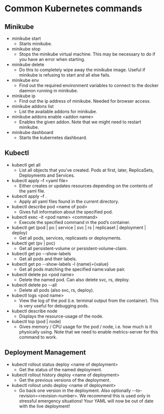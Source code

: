 # Common Kubernetes commands

## Minikube
- minikube start
    - Starts minikube.
- minikube stop
    - Stops the minikube virtual machine. This may be necessary to do if you have an error when starting.
- minikube delete
    - Do this to completely wipe away the minikube image. Useful if minikube is refusing to start and all else fails.
- minikube env
    - Find out the required environment variables to connect to the docker daemon running in minikube.
- minikube ip
    - Find out the ip address of minikube. Needed for browser access.
- minikube addons list
  - List the available  addons for minikube.
- minikube addons enable \<addon name> 
  - Enables the given addon. Note that we might need to restart minikube.
- minikube dashboard
  - Starts the kubernetes dashboard.

## Kubectl
- kubectl get all
    - List all objects that you’ve created. Pods at first, later, ReplicaSets, Deployments and Services.
- kubectl apply –f \<yaml file>
    - Either creates or updates resources depending on the contents of the yaml file.
- kubectl apply –f .
    - Apply all yaml files found in the current directory.
- kubectl describe pod \<name of pod>
    - Gives full information about the specified pod.
- kubectl exec –it \<pod name> \<command>
    - Execute the specified command in the pod’s container.
- kubectl get (pod | po | service | svc | rs | replicaset | deployment | deploy)
    - Get all pods, services, replicasets or deployments.
- kubectl get (pv | pvc)
    - Get all persistent-volume or persistent-volume-claim.
- kubectl get po --show-labels
    - Get all pods and their labels.
- kubectl get po --show-labels -l {name}={value}
    - Get all pods matching the specified name:value pair.
- kubectl delete po \<pod name>
    - Delete the named pod. Can also delete svc, rs, deploy.
- kubectl delete po --all
    - Delete all pods (also svc, rs, deploy).
- kubectl logs \<pod name>
    - View the log of the pod (i.e. terminal output from the container). This is very useful for debugging pods.
- kubectl describe node
  - Displays the resource-usage of the node.
- kubectl top (pod | node)
  - Gives memory / CPU usage for the pod / node, i.e. how much is it physically using. Note that we need to enable metrics-server for this command to work.

## Deployment Management
- kubectl rollout status deploy \<name of deployment>
    - Get the status of the named deployment.
- kubectl rollout history deploy \<name of deployment>
    - Get the previous versions of the deployment.
- kubectl rollout undo deploy \<name of deployment>
    - Go back one version in the deployment. Also optionally --to-revision=\<revision-number>. We recommend this is used only in stressful emergency situations! Your YAML will now be out of date with the live deployment! 
